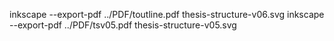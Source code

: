 



inkscape --export-pdf ../PDF/toutline.pdf thesis-structure-v06.svg
inkscape --export-pdf ../PDF/tsv05.pdf thesis-structure-v05.svg

